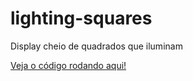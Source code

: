 # lighting-squares
Display cheio de quadrados que iluminam

<a href="https://codepen.io/victorsouto-ux/pen/gOpBOdE?editors=1000">Veja o código rodando aqui!</a>
